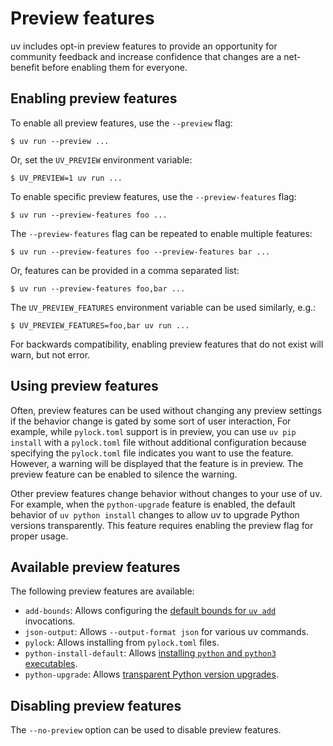 # Preview features

uv includes opt-in preview features to provide an opportunity for community feedback and increase
confidence that changes are a net-benefit before enabling them for everyone.

## Enabling preview features

To enable all preview features, use the `--preview` flag:

```console
$ uv run --preview ...
```

Or, set the `UV_PREVIEW` environment variable:

```console
$ UV_PREVIEW=1 uv run ...
```

To enable specific preview features, use the `--preview-features` flag:

```console
$ uv run --preview-features foo ...
```

The `--preview-features` flag can be repeated to enable multiple features:

```console
$ uv run --preview-features foo --preview-features bar ...
```

Or, features can be provided in a comma separated list:

```console
$ uv run --preview-features foo,bar ...
```

The `UV_PREVIEW_FEATURES` environment variable can be used similarly, e.g.:

```console
$ UV_PREVIEW_FEATURES=foo,bar uv run ...
```

For backwards compatibility, enabling preview features that do not exist will warn, but not error.

## Using preview features

Often, preview features can be used without changing any preview settings if the behavior change is
gated by some sort of user interaction, For example, while `pylock.toml` support is in preview, you
can use `uv pip install` with a `pylock.toml` file without additional configuration because
specifying the `pylock.toml` file indicates you want to use the feature. However, a warning will be
displayed that the feature is in preview. The preview feature can be enabled to silence the warning.

Other preview features change behavior without changes to your use of uv. For example, when the
`python-upgrade` feature is enabled, the default behavior of `uv python install` changes to allow uv
to upgrade Python versions transparently. This feature requires enabling the preview flag for proper
usage.

## Available preview features

The following preview features are available:

- `add-bounds`: Allows configuring the
  [default bounds for `uv add`](../reference/settings.md#add-bounds) invocations.
- `json-output`: Allows `--output-format json` for various uv commands.
- `pylock`: Allows installing from `pylock.toml` files.
- `python-install-default`: Allows
  [installing `python` and `python3` executables](./python-versions.md#installing-python-executables).
- `python-upgrade`: Allows
  [transparent Python version upgrades](./python-versions.md#upgrading-python-versions).

## Disabling preview features

The `--no-preview` option can be used to disable preview features.
